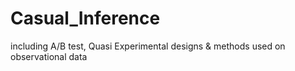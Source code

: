 # Casual_Inference
including A/B test, Quasi Experimental designs &amp; methods used on observational data
